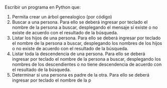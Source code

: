 Escribir un programa en Python que:
1. Permita crear un árbol genealogico (por código)
2. Buscar a una persona. Para ello se deberá ingresar por teclado el nombre de
la persona a buscar, desplegando el mensaje sí existe o no existe de acuerdo
con el resultado de la búsqueda.
3. Listar los hijos de una persona. Para ello se deberá ingresar por teclado el
nombre de la persona a buscar, desplegando los nombres de los hijos o no
existe de acuerdo con el resultado de la búsqueda.
4. Listar toda la descendencia de una persona. Para ello se deberá ingresar por
teclado el nombre de la persona a buscar, desplegando los nombres de los
descendientes o no tiene descendencia de acuerdo con el resultado de la
búsqueda.
5. Determinar si una persona es padre de la otra. Para ello se deberá ingresar
por teclado el nombre de la p